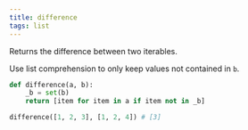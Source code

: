 ```yaml
---
title: difference
tags: list
---
```

Returns the difference between two iterables.

Use list comprehension to only keep values not contained in `b`.

```python
def difference(a, b):
    _b = set(b)
    return [item for item in a if item not in _b]
```
``` python
difference([1, 2, 3], [1, 2, 4]) # [3]
```
